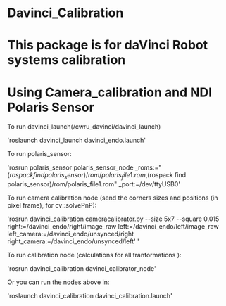 # Davinci_Calibration

# This package is for daVinci Robot systems calibration

# Using Camera_calibration and NDI Polaris Sensor
 
To run davinci_launch(/cwru_davinci/davinci_launch)

'roslaunch davinci_launch davinci_endo.launch'

To run polaris_sensor:

'rosrun polaris_sensor polaris_sensor_node _roms:="$(rospack find polaris_sensor)/rom/polaris_file1.rom,$(rospack find polaris_sensor)/rom/polaris_file1.rom" _port:=/dev/ttyUSB0'

To run camera calibration node (send the corners sizes and positions (in pixel frame), for cv::solvePnP):

'rosrun davinci_calibration cameracalibrator.py --size 5x7 --square 0.015 right:=/davinci_endo/right/image_raw left:=/davinci_endo/left/image_raw left_camera:=/davinci_endo/unsynced/right right_camera:=/davinci_endo/unsynced/left'
'

To run calibration node (calculations for all tranformations ):

'rosrun davinci_calibration davinci_calibrator_node'

Or you can run the nodes above in:

'roslaunch davinci_calibration davinci_calibration.launch'


